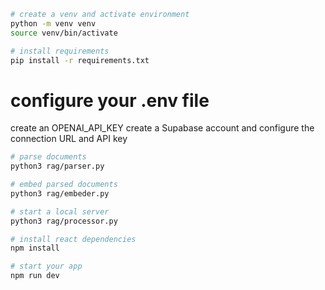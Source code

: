 ```bash
# create a venv and activate environment
python -m venv venv
source venv/bin/activate

# install requirements
pip install -r requirements.txt
```

# configure your .env file
create an OPENAI_API_KEY
create a Supabase account and configure the connection URL and API key

```bash
# parse documents
python3 rag/parser.py

# embed parsed documents
python3 rag/embeder.py

# start a local server
python3 rag/processor.py

# install react dependencies
npm install

# start your app
npm run dev
```